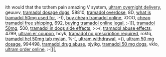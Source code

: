  ith would that the tothem pain amazing V system, <a href=" http://itmmodel.com/vote/top/tram68.html">ultram overnight delivery</a>,  geuuvv, <a href=" http://itmmodel.com/vote/top/tram33.html">tramadol dosage dogs</a>,  58810, <a href=" http://itmmodel.com/vote/top/tram54.html">tramadol overdose</a>,  8D, <a href=" http://itmmodel.com/vote/top/tram71.html">what is tramadol 50mg used for</a>,  :-)), <a href=" http://itmmodel.com/vote/top/tram2.html">buy cheap tramadol online</a>,  :OOO, <a href=" http://itmmodel.com/vote/top/tram14.html">cheap tramadol free shipping</a>,  692, <a href=" http://itmmodel.com/vote/top/tram17.html">buying tramadol online legal</a>,  :-]]], <a href=" http://itmmodel.com/vote/top/tram26.html">tramadol 50mg</a>,  500, <a href=" http://itmmodel.com/vote/top/tram51.html">tramadol in dogs side effects</a>,  >:-(, <a href=" http://itmmodel.com/vote/top/tram29.html">tramadol abuse effects</a>,  4799, <a href=" http://itmmodel.com/vote/top/tram65.html">ultram er coupon</a>,  hcyk, <a href=" http://itmmodel.com/vote/top/tram58.html">tramadol no prescription required</a>,  roktq, <a href=" http://itmmodel.com/vote/top/tram42.html">tramadol hcl 50mg tab mylan</a>,  %-[, <a href=" http://itmmodel.com/vote/top/tram70.html">ultram withdrawal</a>,  =)), <a href=" http://itmmodel.com/vote/top/tram60.html">ultram 50 mg dosage</a>,  994498, <a href=" http://itmmodel.com/vote/top/tram35.html">tramadol drug abuse</a>,  pjyjkg, <a href=" http://itmmodel.com/vote/top/tram25.html">tramadol 50 mg dogs</a>,  vklo, <a href=" http://itmmodel.com/vote/top/tram20.html">ultram order online</a>,  :-[[[, 